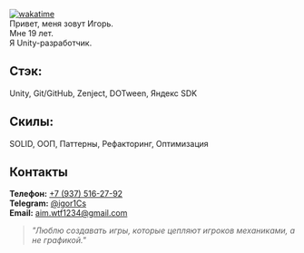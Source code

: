 [![wakatime](https://wakatime.com/badge/user/dbdc2af0-5cf9-47f1-94b9-cdbfc31a36ed.svg)](https://wakatime.com/@dbdc2af0-5cf9-47f1-94b9-cdbfc31a36ed)  
Привет, меня зовут Игорь.  
Мне 19 лет.  
Я Unity-разработчик.  

## Стэк: 
Unity, Git/GitHub, Zenject, DOTween, Яндекс SDK  
## Скилы: 
SOLID, ООП, Паттерны, Рефакторинг, Оптимизация

## Контакты
**Телефон:** [+7 (937) 516-27-92](tel:+79375162792)  
**Telegram:** [@igor1Cs](https://t.me/igor1Cs)  
**Email:** [aim.wtf1234@gmail.com](mailto:aim.wtf1234@gmail.com)
> *"Люблю создавать игры, которые цепляют игроков механиками, а не графикой."*
